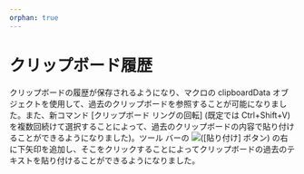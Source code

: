 ```yaml
---
orphan: true
---
```

# クリップボード履歴

クリップボードの履歴が保存されるようになり、マクロの clipboardData オブジェクトを使用して、過去のクリップボードを参照することが可能になりました。また、新コマンド \[クリップボード リングの回転\] (既定では Ctrl+Shift+V) を複数回続けて選択することによって、過去のクリップボードの内容で貼り付けることができるようになりました)。ツール バーの ![](../images/paste..png)(\[貼り付け\] ボタン) の右に下矢印を追加し、そこをクリックすることによってクリップボードの過去のテキストを貼り付けることができるようになりました。
